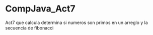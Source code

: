 # CompJava_Act7
Act7 que calcula determina si numeros son primos en un arreglo y la secuencia de fibonacci
